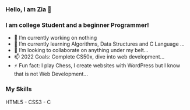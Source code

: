### Hello, I am Zia 👋

### I am college Student and a beginner Programmer!

<!--
**ziabinumer/ziabinumer** is a ✨ _special_ ✨ repository because its `README.md` (this file) appears on your GitHub profile. -->


- 🔭 I’m currently working on nothing
- 🌱 I’m currently learning Algorithms, Data Structures and C Language ...
- 👯 I’m looking to collaborate on anything under my belt...
- 📫 2022 Goals: Complete CS50x, dive into web development...
- ⚡ Fun fact: I play Chess, I create websites with WordPress but I know that is not Web Development...

### My Skills

HTML5 - CSS3 - C 



